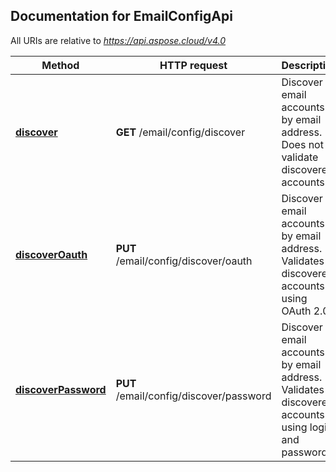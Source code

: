 ## Documentation for EmailConfigApi

All URIs are relative to *https://api.aspose.cloud/v4.0*

Method | HTTP request | Description
------------- | ------------- | -------------
[**discover**](EmailConfigApi.md#discover) | **GET** /email/config/discover | Discover email accounts by email address. Does not validate discovered accounts.
[**discoverOauth**](EmailConfigApi.md#discoverOauth) | **PUT** /email/config/discover/oauth | Discover email accounts by email address. Validates discovered accounts using OAuth 2.0.
[**discoverPassword**](EmailConfigApi.md#discoverPassword) | **PUT** /email/config/discover/password | Discover email accounts by email address. Validates discovered accounts using login and password.

            